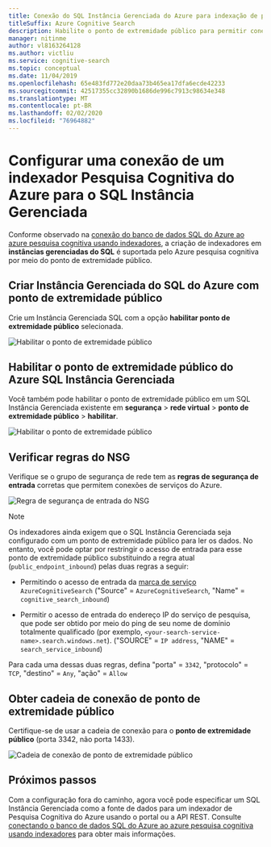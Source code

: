 ```yaml
---
title: Conexão do SQL Instância Gerenciada do Azure para indexação de pesquisa
titleSuffix: Azure Cognitive Search
description: Habilite o ponto de extremidade público para permitir conexões com instâncias gerenciadas do SQL de um indexador no Azure Pesquisa Cognitiva.
manager: nitinme
author: vl8163264128
ms.author: victliu
ms.service: cognitive-search
ms.topic: conceptual
ms.date: 11/04/2019
ms.openlocfilehash: 65e483fd772e20daa73b465ea17dfa6ecde42233
ms.sourcegitcommit: 42517355cc32890b1686de996c7913c98634e348
ms.translationtype: MT
ms.contentlocale: pt-BR
ms.lasthandoff: 02/02/2020
ms.locfileid: "76964882"
---
```

# <a name="configure-a-connection-from-an-azure-cognitive-search-indexer-to-sql-managed-instance"></a>Configurar uma conexão de um indexador Pesquisa Cognitiva do Azure para o SQL Instância Gerenciada

Conforme observado na [conexão do banco de dados SQL do Azure ao azure pesquisa cognitiva usando indexadores](search-howto-connecting-azure-sql-database-to-azure-search-using-indexers.md#faq), a criação de indexadores em **instâncias gerenciadas do SQL** é suportada pelo Azure pesquisa cognitiva por meio do ponto de extremidade público.

## <a name="create-azure-sql-managed-instance-with-public-endpoint"></a>Criar Instância Gerenciada do SQL do Azure com ponto de extremidade público
Crie um Instância Gerenciada SQL com a opção **habilitar ponto de extremidade público** selecionada.

   ![Habilitar o ponto de extremidade público](media/search-howto-connecting-azure-sql-mi-to-azure-search-using-indexers/enable-public-endpoint.png "Habilitar ponto de extremidade público")

## <a name="enable-azure-sql-managed-instance-public-endpoint"></a>Habilitar o ponto de extremidade público do Azure SQL Instância Gerenciada
Você também pode habilitar o ponto de extremidade público em um SQL Instância Gerenciada existente em **segurança** > **rede virtual** > **ponto de extremidade público** > **habilitar**.

   ![Habilitar o ponto de extremidade público](media/search-howto-connecting-azure-sql-mi-to-azure-search-using-indexers/mi-vnet.png "Habilitar ponto de extremidade público")

## <a name="verify-nsg-rules"></a>Verificar regras do NSG
Verifique se o grupo de segurança de rede tem as **regras de segurança de entrada** corretas que permitem conexões de serviços do Azure.

   ![Regra de segurança de entrada do NSG](media/search-howto-connecting-azure-sql-mi-to-azure-search-using-indexers/nsg-rule.png "Regra de segurança de entrada do NSG")

> [!NOTE]
> Os indexadores ainda exigem que o SQL Instância Gerenciada seja configurado com um ponto de extremidade público para ler os dados.
> No entanto, você pode optar por restringir o acesso de entrada para esse ponto de extremidade público substituindo a regra atual (`public_endpoint_inbound`) pelas duas regras a seguir:
>
> * Permitindo o acesso de entrada da [marca de serviço](https://docs.microsoft.com/azure/virtual-network/service-tags-overview#available-service-tags) `AzureCognitiveSearch` ("Source" = `AzureCognitiveSearch`, "Name" = `cognitive_search_inbound`)
>
> * Permitir o acesso de entrada do endereço IP do serviço de pesquisa, que pode ser obtido por meio do ping de seu nome de domínio totalmente qualificado (por exemplo, `<your-search-service-name>.search.windows.net`). ("SOURCE" = `IP address`, "NAME" = `search_service_inbound`)
>
> Para cada uma dessas duas regras, defina "porta" = `3342`, "protocolo" = `TCP`, "destino" = `Any`, "ação" = `Allow`

## <a name="get-public-endpoint-connection-string"></a>Obter cadeia de conexão de ponto de extremidade público
Certifique-se de usar a cadeia de conexão para o **ponto de extremidade público** (porta 3342, não porta 1433).

   ![Cadeia de conexão de ponto de extremidade público](media/search-howto-connecting-azure-sql-mi-to-azure-search-using-indexers/mi-connection-string.png "Cadeia de conexão de ponto de extremidade público")

## <a name="next-steps"></a>Próximos passos
Com a configuração fora do caminho, agora você pode especificar um SQL Instância Gerenciada como a fonte de dados para um indexador de Pesquisa Cognitiva do Azure usando o portal ou a API REST. Consulte [conectando o banco de dados SQL do Azure ao azure pesquisa cognitiva usando indexadores](search-howto-connecting-azure-sql-database-to-azure-search-using-indexers.md) para obter mais informações.
